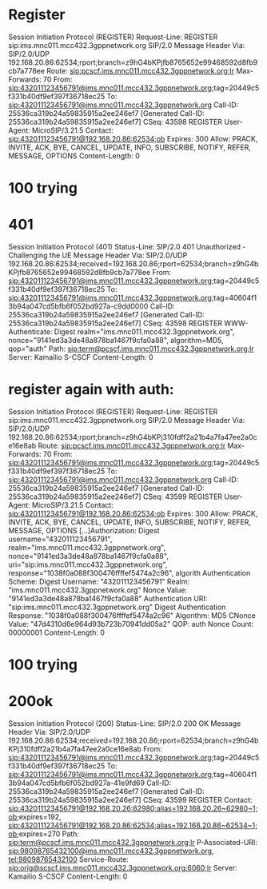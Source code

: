 # Register

Session Initiation Protocol (REGISTER)
    Request-Line: REGISTER sip:ims.mnc011.mcc432.3gppnetwork.org SIP/2.0
    Message Header
        Via: SIP/2.0/UDP 192.168.20.86:62534;rport;branch=z9hG4bKPjfb8765652e99468592d8fb9cb7a778ee
        Route: <sip:pcscf.ims.mnc011.mcc432.3gppnetwork.org;lr>
        Max-Forwards: 70
        From: <sip:432011123456791@ims.mnc011.mcc432.3gppnetwork.org>;tag=20449c5f331b40df9ef397f36718ec25
        To: <sip:432011123456791@ims.mnc011.mcc432.3gppnetwork.org>
        Call-ID: 25536ca319b24a59835915a2ee246ef7
        [Generated Call-ID: 25536ca319b24a59835915a2ee246ef7]
        CSeq: 43598 REGISTER
        User-Agent: MicroSIP/3.21.5
        Contact: <sip:432011123456791@192.168.20.86:62534;ob>
        Expires: 300
        Allow: PRACK, INVITE, ACK, BYE, CANCEL, UPDATE, INFO, SUBSCRIBE, NOTIFY, REFER, MESSAGE, OPTIONS
        Content-Length:  0
# 100 trying
# 401
Session Initiation Protocol (401)
    Status-Line: SIP/2.0 401 Unauthorized - Challenging the UE
    Message Header
        Via: SIP/2.0/UDP 192.168.20.86:62534;received=192.168.20.86;rport=62534;branch=z9hG4bKPjfb8765652e99468592d8fb9cb7a778ee
        From: <sip:432011123456791@ims.mnc011.mcc432.3gppnetwork.org>;tag=20449c5f331b40df9ef397f36718ec25
        To: <sip:432011123456791@ims.mnc011.mcc432.3gppnetwork.org>;tag=40604f13b94a047cd5bfb6f052bd927a-c9dd0000
        Call-ID: 25536ca319b24a59835915a2ee246ef7
        [Generated Call-ID: 25536ca319b24a59835915a2ee246ef7]
        CSeq: 43598 REGISTER
        WWW-Authenticate: Digest realm="ims.mnc011.mcc432.3gppnetwork.org", nonce="9141ed3a3de48a878ba1467f9cfa0a88", algorithm=MD5, qop="auth"
        Path: <sip:term@pcscf.ims.mnc011.mcc432.3gppnetwork.org;lr>
        Server: Kamailio S-CSCF
        Content-Length: 0
# register again with auth:
Session Initiation Protocol (REGISTER)
    Request-Line: REGISTER sip:ims.mnc011.mcc432.3gppnetwork.org SIP/2.0
    Message Header
        Via: SIP/2.0/UDP 192.168.20.86:62534;rport;branch=z9hG4bKPj310fdff2a21b4a7fa47ee2a0ce16e8ab
        Route: <sip:pcscf.ims.mnc011.mcc432.3gppnetwork.org;lr>
        Max-Forwards: 70
        From: <sip:432011123456791@ims.mnc011.mcc432.3gppnetwork.org>;tag=20449c5f331b40df9ef397f36718ec25
        To: <sip:432011123456791@ims.mnc011.mcc432.3gppnetwork.org>
        Call-ID: 25536ca319b24a59835915a2ee246ef7
        [Generated Call-ID: 25536ca319b24a59835915a2ee246ef7]
        CSeq: 43599 REGISTER
        User-Agent: MicroSIP/3.21.5
        Contact: <sip:432011123456791@192.168.20.86:62534;ob>
        Expires: 300
        Allow: PRACK, INVITE, ACK, BYE, CANCEL, UPDATE, INFO, SUBSCRIBE, NOTIFY, REFER, MESSAGE, OPTIONS
         […]Authorization: Digest username="432011123456791", realm="ims.mnc011.mcc432.3gppnetwork.org", nonce="9141ed3a3de48a878ba1467f9cfa0a88", uri="sip:ims.mnc011.mcc432.3gppnetwork.org", response="1038f0a088f300476ffffef5474a2c96", algorith
            Authentication Scheme: Digest
            Username: "432011123456791"
            Realm: "ims.mnc011.mcc432.3gppnetwork.org"
            Nonce Value: "9141ed3a3de48a878ba1467f9cfa0a88"
            Authentication URI: "sip:ims.mnc011.mcc432.3gppnetwork.org"
            Digest Authentication Response: "1038f0a088f300476ffffef5474a2c96"
            Algorithm: MD5
            CNonce Value: "47d4310d6e964d93b723b70941dd05a2"
            QOP: auth
            Nonce Count: 00000001
        Content-Length:  0


# 100 trying
# 200ok
Session Initiation Protocol (200)
    Status-Line: SIP/2.0 200 OK
    Message Header
        Via: SIP/2.0/UDP 192.168.20.86:62534;received=192.168.20.86;rport=62534;branch=z9hG4bKPj310fdff2a21b4a7fa47ee2a0ce16e8ab
        From: <sip:432011123456791@ims.mnc011.mcc432.3gppnetwork.org>;tag=20449c5f331b40df9ef397f36718ec25
        To: <sip:432011123456791@ims.mnc011.mcc432.3gppnetwork.org>;tag=40604f13b94a047cd5bfb6f052bd927a-41e9fd69
        Call-ID: 25536ca319b24a59835915a2ee246ef7
        [Generated Call-ID: 25536ca319b24a59835915a2ee246ef7]
        CSeq: 43599 REGISTER
        Contact: <sip:432011123456791@192.168.20.26:62980;alias=192.168.20.26~62980~1;ob>;expires=192, <sip:432011123456791@192.168.20.86:62534;alias=192.168.20.86~62534~1;ob>;expires=270
        Path: <sip:term@pcscf.ims.mnc011.mcc432.3gppnetwork.org;lr>
        P-Associated-URI: <sip:98098765432100@ims.mnc011.mcc432.3gppnetwork.org>, <tel:98098765432100>
        Service-Route: <sip:orig@scscf.ims.mnc011.mcc432.3gppnetwork.org:6060;lr>
        Server: Kamailio S-CSCF
        Content-Length: 0
